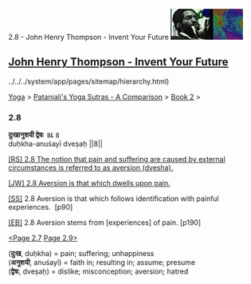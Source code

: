 2.8 - John Henry Thompson - Invent Your Future [![John Henry Thompson - Invent Your Future](../../../_/rsrc/1329567069254/config/customLogo.gif-revision=6.png)](../../../index.html)

[John Henry Thompson - Invent Your Future](../../../index.html)
---------------------------------------------------------------

../../../system/app/pages/sitemap/hierarchy.html)
    

[Yoga](../../../yoga.html)‎ > ‎[Patanjali's Yoga Sutras - A Comparison](../../patanjani.html)‎ > ‎[Book 2](../book-2.html)‎ > ‎

### 2.8

**दुःखानुशयी द्वेषः ॥८॥**  
duḥkha-anuśayī dveṣaḥ ||8||  
  
  
[\[RS\] 2.8 The notion that pain and suffering are caused by external circumstances is referred to as aversion (dvesha).](http://www.ashtangayoga.info/philosophy/yoga-sutra-patanjali/chapter-2/item/duhkha-anushayi-dveshah-8/)  
  
[\[JW\] 2.8 Aversion is that which dwells upon pain.](http://books.google.com/books?id=YzFImjtOxUwC&pg=PA117&ci=121%2C318%2C739%2C32&source=bookclip)  
  
[\[SS\]](http://www.amazon.com/Yoga-Sutras-Patanjali-Commentary-Satchidananda/dp/0932040381) 2.8 Aversion is that which follows identification with painful experiences.  \[p90\]  
  
[\[EB\]](http://www.amazon.com/Yoga-Sutras-Patanjali-Translation-Commentary/dp/0865477361/ref=sr_1_1?ie=UTF8&s=books&qid=1250508322&sr=1-1) 2.8 Aversion stems from \[experiences\] of pain. \[p190\]  
  
[<Page 2.7](27.html)  [Page 2.9>](29.html)  
  

(**दुःख**, duḥkha) = pain; suffering; unhappiness  
(**अनुशयी**, anuśayī) = faith in; resulting in; assume; presume  
(**द्वेषः**, dveṣaḥ) = dislike; misconception; aversion; hatred

